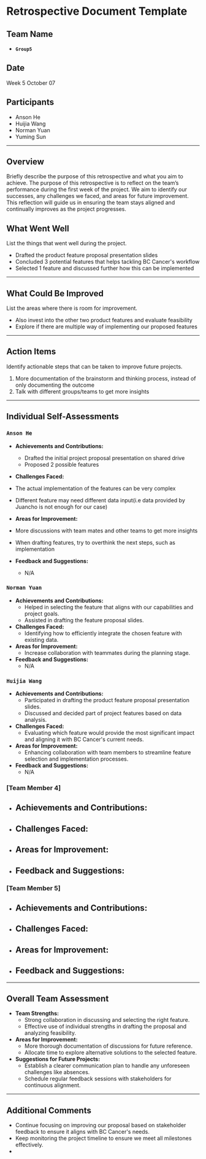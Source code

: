 # Retrospective Document Template

## Team Name

- **`Group5`**

## Date

Week 5 October 07

## Participants

- Anson He
- Huijia Wang
- Norman Yuan
- Yuming Sun

---

## Overview

Briefly describe the purpose of this retrospective and what you aim to achieve.
The purpose of this retrospective is to reflect on the team’s performance during the first week of the project. We aim to identify our successes, any challenges we faced, and areas for future improvement. This reflection will guide us in ensuring the team stays aligned and continually improves as the project progresses.

## What Went Well

List the things that went well during the project.

- Drafted the product feature proposal presentation slides
- Concluded 3 potential features that helps tackling BC Cancer's workflow
- Selected 1 feature and discussed further how this can be implemented

---

## What Could Be Improved

List the areas where there is room for improvement.

- Also invest into the other two product features and evaluate feasibility
- Explore if there are multiple way of implementing our proposed features

---

## Action Items

Identify actionable steps that can be taken to improve future projects.

1. More documentation of the brainstorm and thinking process, instead of only documenting the outcome
2. Talk with different groups/teams to get more insights

---

## Individual Self-Assessments

### `Anson He`

- **Achievements and Contributions:**

  - Drafted the initial project proposal presentation on shared drive
  - Proposed 2 possible features
- **Challenges Faced:**
- The actual implementation of the features can be very complex
- Different feature may need different data input(i.e data provided by Juancho is not enough for our case)
- **Areas for Improvement:**
- More discussions with team mates and other teams to get more insights
- When drafting features, try to overthink the next steps, such as implementation
- **Feedback and Suggestions:**

  - N/A

### `Norman Yuan`

- **Achievements and Contributions:**
  - Helped in selecting the feature that aligns with our capabilities and project goals.
  - Assisted in drafting the feature proposal slides.
- **Challenges Faced:**
  - Identifying how to efficiently integrate the chosen feature with existing data.
- **Areas for Improvement:**
  - Increase collaboration with teammates during the planning stage.
- **Feedback and Suggestions:**
  - N/A

### `Huijia Wang`

- **Achievements and Contributions:**
  - Participated in drafting the product feature proposal presentation slides.
  - Discussed and decided part of project features based on data analysis.
- **Challenges Faced:**
  - Evaluating which feature would provide the most significant impact and aligning it with BC Cancer's current needs.
- **Areas for Improvement:**
  - Enhancing collaboration with team members to streamline feature selection and implementation processes.
- **Feedback and Suggestions:**
  - N/A

### [Team Member 4]

- **Achievements and Contributions:**
  -------------------------------
- **Challenges Faced:**
  -----------------
- **Areas for Improvement:**
  ----------------------
- **Feedback and Suggestions:**
  -------------------------

### [Team Member 5]

- **Achievements and Contributions:**
  -------------------------------
- **Challenges Faced:**
  -----------------
- **Areas for Improvement:**
  ----------------------
- **Feedback and Suggestions:**
  -------------------------

---

## Overall Team Assessment

- **Team Strengths:**
  - Strong collaboration in discussing and selecting the right feature.
  - Effective use of individual strengths in drafting the proposal and analyzing feasibility.
- **Areas for Improvement:**
  - More thorough documentation of discussions for future reference.
  - Allocate time to explore alternative solutions to the selected feature.
- **Suggestions for Future Projects:**
  - Establish a clearer communication plan to handle any unforeseen challenges like absences.
  - Schedule regular feedback sessions with stakeholders for continuous alignment.

---

## Additional Comments

- Continue focusing on improving our proposal based on stakeholder feedback to ensure it aligns with BC Cancer's needs.
- Keep monitoring the project timeline to ensure we meet all milestones effectively.
-
